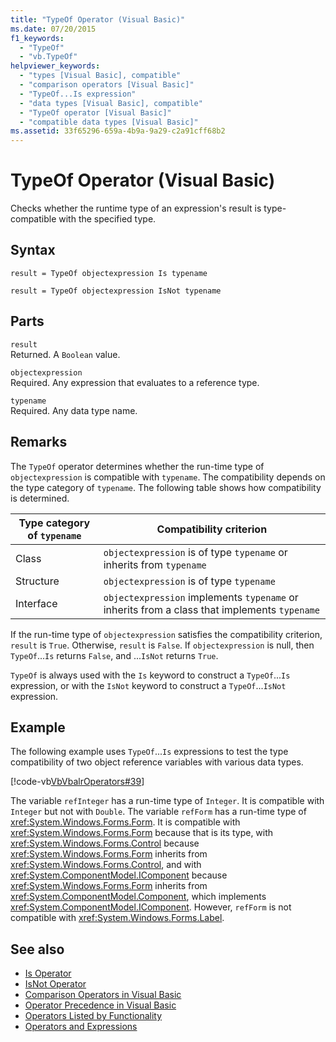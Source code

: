```yaml
---
title: "TypeOf Operator (Visual Basic)"
ms.date: 07/20/2015
f1_keywords: 
  - "TypeOf"
  - "vb.TypeOf"
helpviewer_keywords: 
  - "types [Visual Basic], compatible"
  - "comparison operators [Visual Basic]"
  - "TypeOf...Is expression"
  - "data types [Visual Basic], compatible"
  - "TypeOf operator [Visual Basic]"
  - "compatible data types [Visual Basic]"
ms.assetid: 33f65296-659a-4b9a-9a29-c2a91cff68b2
---
```

# TypeOf Operator (Visual Basic)
Checks whether the runtime type of an expression's result is type-compatible with the specified type.
  
## Syntax  
  
```  
result = TypeOf objectexpression Is typename  
```  
  
```  
result = TypeOf objectexpression IsNot typename  
```  
  
## Parts  
 `result`  
 Returned. A `Boolean` value.  
  
 `objectexpression`  
 Required. Any expression that evaluates to a reference type.  
  
 `typename`  
 Required. Any data type name.  
  
## Remarks  
 The `TypeOf` operator determines whether the run-time type of `objectexpression` is compatible with `typename`. The compatibility depends on the type category of `typename`. The following table shows how compatibility is determined.  
  
|Type category of `typename`|Compatibility criterion|  
|---------------------------------|-----------------------------|  
|Class|`objectexpression` is of type `typename` or inherits from `typename`|  
|Structure|`objectexpression` is of type `typename`|  
|Interface|`objectexpression` implements `typename` or inherits from a class that implements `typename`|  
  
 If the run-time type of `objectexpression` satisfies the compatibility criterion, `result` is `True`. Otherwise, `result` is `False`.  If `objectexpression` is null, then `TypeOf`...`Is` returns `False`, and ...`IsNot` returns `True`.  
  
 `TypeOf` is always used with the `Is` keyword to construct a `TypeOf`...`Is` expression, or with the `IsNot` keyword to construct a `TypeOf`...`IsNot` expression.  
  
## Example  
 The following example uses `TypeOf`...`Is` expressions to test the type compatibility of two object reference variables with various data types.  
  
 [!code-vb[VbVbalrOperators#39](~/samples/snippets/visualbasic/VS_Snippets_VBCSharp/VbVbalrOperators/VB/Class1.vb#39)]  
  
 The variable `refInteger` has a run-time type of `Integer`. It is compatible with `Integer` but not with `Double`. The variable `refForm` has a run-time type of <xref:System.Windows.Forms.Form>. It is compatible with <xref:System.Windows.Forms.Form> because that is its type, with <xref:System.Windows.Forms.Control> because <xref:System.Windows.Forms.Form> inherits from <xref:System.Windows.Forms.Control>, and with <xref:System.ComponentModel.IComponent> because <xref:System.Windows.Forms.Form> inherits from <xref:System.ComponentModel.Component>, which implements <xref:System.ComponentModel.IComponent>. However, `refForm` is not compatible with <xref:System.Windows.Forms.Label>.  
  
## See also

- [Is Operator](../../../visual-basic/language-reference/operators/is-operator.md)
- [IsNot Operator](../../../visual-basic/language-reference/operators/isnot-operator.md)
- [Comparison Operators in Visual Basic](../../../visual-basic/programming-guide/language-features/operators-and-expressions/comparison-operators.md)
- [Operator Precedence in Visual Basic](../../../visual-basic/language-reference/operators/operator-precedence.md)
- [Operators Listed by Functionality](../../../visual-basic/language-reference/operators/operators-listed-by-functionality.md)
- [Operators and Expressions](../../../visual-basic/programming-guide/language-features/operators-and-expressions/index.md)
